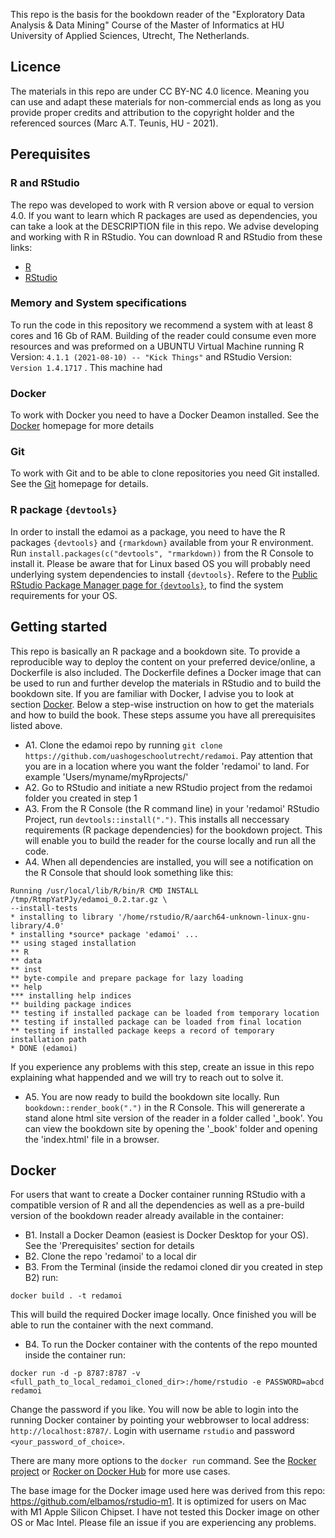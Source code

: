 This repo is the basis for the bookdown reader of the "Exploratory Data Analysis & Data Mining" Course of the Master of Informatics at HU University of Applied Sciences, Utrecht, The Netherlands.

## Licence
The materials in this repo are under CC BY-NC 4.0 licence. Meaning you can use and adapt these materials for non-commercial ends as long as you provide proper credits and attribution to the copyright holder and the referenced sources (Marc A.T. Teunis, HU - 2021).

## Perequisites

### R and RStudio
The repo was developed to work with R version above or equal to version 4.0. If you want to learn which R packages are used as dependencies, you can take a look at the DESCRIPTION file in this repo.
We advise developing and working with R in RStudio. You can download R and RStudio from these links:

 - [R](https://cran.r-project.org/)
 - [RStudio](https://cran.r-project.org/)

### Memory and System specifications
To run the code in this repository we recommend a system with at least 8 cores and 16 Gb of RAM. Building of the reader could consume even more resources and was preformed on a UBUNTU Virtual Machine running R Version: `4.1.1 (2021-08-10) -- "Kick Things"` and RStudio Version: `Version 1.4.1717` . This machine had 

### Docker
To work with Docker you need to have a Docker Deamon installed. See the [Docker](https://www.docker.com/) homepage for more details

### Git
To work with Git and to be able to clone repositories you need Git installed. See the [Git](https://git-scm.com/) homepage for details.

### R package `{devtools}`
In order to install the edamoi as a package, you need to have the R packages `{devtools}` and `{rmarkdown}` available from your R environment. Run `install.packages(c("devtools", "rmarkdown))` from the R Console to install it. Please be aware that for Linux based OS you will probably need underlying system dependencies to install `{devtools}`. Refere to the [Public RStudio Package Manager page for `{devtools}`](https://packagemanager.rstudio.com/client/#/repos/1/packages/devtools), to find the system requirements for your OS. 

## Getting started
This repo is basically an R package and a bookdown site. To provide a reproducible way to deploy the content on your preferred device/online, a Dockerfile is also included. The Dockerfile defines a Docker image that can be used to run and further develop the materials in RStudio and to build the bookdown site. If you are familiar with Docker, I advise you to look at section [Docker](##Docker). Below a step-wise instruction on how to get the materials and how to build the book. These steps assume you have all prerequisites listed above.

 - A1. Clone the edamoi repo by running `git clone https://github.com/uashogeschoolutrecht/redamoi`. Pay attention that you are in a location where you want the folder 'redamoi' to land. For example 'Users/myname/myRprojects/'
 - A2. Go to RStudio and initiate a new RStudio project from the redamoi folder you created in step 1
 - A3. From the R Console (the R command line) in your 'redamoi' RStudio Project, run `devtools::install(".")`. This installs all neccessary requirements (R package dependencies) for the bookdown project. This will enable you to build the reader for the course locally and run all the code.
 - A4. When all dependencies are installed, you will see a notification on the R Console that should look something like this:
 ```
 Running /usr/local/lib/R/bin/R CMD INSTALL /tmp/RtmpYatPJy/edamoi_0.2.tar.gz \
 --install-tests 
 * installing to library '/home/rstudio/R/aarch64-unknown-linux-gnu-library/4.0'
 * installing *source* package 'edamoi' ...
 ** using staged installation
 ** R
 ** data
 ** inst
 ** byte-compile and prepare package for lazy loading
 ** help
 *** installing help indices
 ** building package indices
 ** testing if installed package can be loaded from temporary location
 ** testing if installed package can be loaded from final location
 ** testing if installed package keeps a record of temporary installation path
 * DONE (edamoi)
 ``` 
 If you experience any problems with this step, create an issue in this repo explaining what happended and we will try to reach out to solve it.
 
 - A5. You are now ready to build the bookdown site locally. Run `bookdown::render_book(".")` in the R Console. This will genererate a stand alone html site version of the reader in a folder called '\_book'. You can view the bookdown site by opening the '\_book' folder and opening the 'index.html' file in a browser.  



## Docker
For users that want to create a Docker container running RStudio with a compatible version of R and all the dependencies as well as a pre-build version of the bookdown reader already available in the container:

 - B1. Install a Docker Deamon (easiest is Docker Desktop for your OS). See the 'Prerequisites' section for details
 - B2. Clone the repo 'redamoi' to a local dir
 - B3. From the Terminal (inside the redamoi cloned dir you created in step B2) run: 
 ```
 docker build . -t redamoi
 ```
 This will build the required Docker image locally. Once finished you will be able to run the container with the next command.
 - B4. To run the Docker container with the contents of the repo mounted inside the container run: 
 ```
 docker run -d -p 8787:8787 -v <full_path_to_local_redamoi_cloned_dir>:/home/rstudio -e PASSWORD=abcd redamoi
 
 ```
 Change the password if you like. You will now be able to login into the running Docker container by pointing your webbrowser to local address: `http://localhost:8787/`. Login with username `rstudio` and password `<your_password_of_choice>`. 
 
There are many more options to the `docker run` command. See the [Rocker project](https://www.rocker-project.org/) or [Rocker on Docker Hub](https://hub.docker.com/r/rocker/rstudio) for more use cases. 
 
The base image for the Docker image used here was derived from this repo: https://github.com/elbamos/rstudio-m1. It is optimized for users on Mac with M1 Apple Silicon Chipset. I have not tested this Docker image on other OS or Mac Intel. Please file an issue if you are experiencing any problems.


